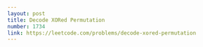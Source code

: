 ```yaml
---
layout: post
title: Decode XORed Permutation
number: 1734
link: https://leetcode.com/problems/decode-xored-permutation
---
```

